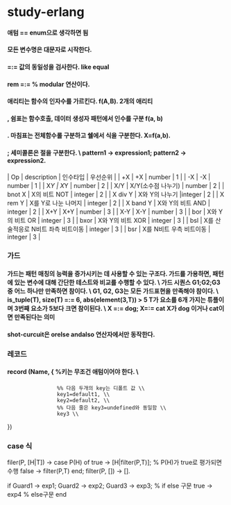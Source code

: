 # study-erlang

#### 애텀 == enum으로 생각하면 됨
#### 모든 변수명은 대문자로 시작한다.
#### =:= 값의 동일성을 검사한다. like equal
#### rem =:= % modular 연산이다.
#### 애리티는 함수의 인자수를 가르킨다. f(A,B). 2개의 애리티
#### , 쉼표는 함수호출, 데이터 생성자 패턴에서 인수를 구분 f(a, b)
#### . 마침표는 전체함수롤 구분하고 쉘에서 식을 구분한다. X=f(a,b).
#### ; 세미콜론은 절을 구분한다. \\ pattern1 -> expression1; pattern2 -> expression2.

| Op | description | 인수타입 | 우선순위 |
| +X | +X | number | 1 |
| -X | -X | number | 1 |
| X*Y | X*Y | number | 2 |
| X/Y | X/Y(소수점 나누기) | number | 2 |
| bnot X | X의 비트 NOT | integer | 2 |
| X div Y | X와 Y의 나누기 |integer  | 2 |
| X rem Y | X를 Y로 나눈 나머지 | integer | 2 |
| X band Y | X와 Y의 비트 AND | integer | 2 |
| X+Y | X+Y | number | 3 |
| X-Y | X-Y | number | 3 |
| bor | X와 Y의 비트 OR | integer | 3 |
| bxor | X와 Y의 비트 XOR | integer | 3 |
| bsl | X를 산술적응로 N비트 좌측 비트이동 | integer | 3 |
| bsr | X를 N비트 우측 비트이동 | integer | 3 |

### 가드

#### 가드는 패턴 매칭의 능력을 증가시키는 데 사용할 수 있는 구조다. 가드를 가용하면, 패턴에 있는 변수에 대해 간단한 테스트와 비교를 수행할 수 있다. \\ 가드 시퀀스 G1;G2;G3 중 어느 하나만 만족하면 참이다. \\ G1, G2, G3는 모든 가드표현을 만족해야 참이다. \\ is_tuple(T), size(T) =:= 6, abs(element(3,T)) > 5 T가 요소를 6개 가지는 튜플이며 3번째 요소가 5보다 크면 참이된다. \\ X =:= dog; X=:= cat X가 dog 이거나 cat이면 만족된다는 의미

#### shot-curcuit은 orelse andalso 연산자에서만 동작한다.

### 레코드

#### record (Name, { %키는 무조건 애텀이어야 한다. \\

					%% 다음 두개의 key는 디폴트 값 \\
					key1=default1, \\
					key2=default2, \\
					%% 다음 줄은 key3=undefined와 동일함 \\
					key3 \\
})

### case 식

filer(P, [H|T]) ->
	case P(H) of
		true -> [H|filter(P,T)]; % P(H)가 true로 평가되면 수행
		false -> filter(P,T)
	end;
filter(P, []) -> [].

if Guard1 -> exp1;
	Guard2 -> exp2;
	Guard3 -> exp3; % if else 구문
	true -> exp4 % else구문
end


